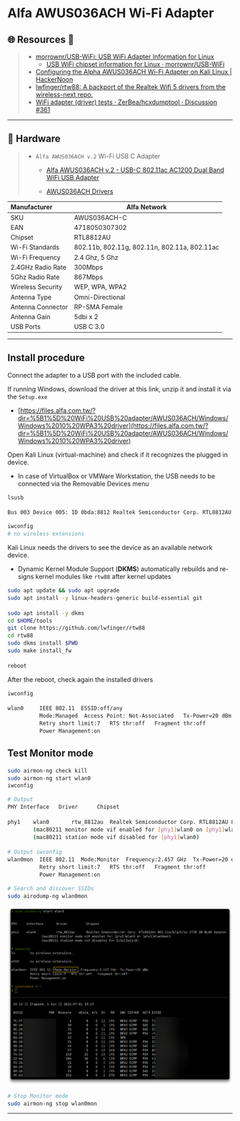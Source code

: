 # Alfa AWUS036ACH Wi-Fi Adapter

## 🌐 Resources 🔗

> - [morrownr/USB-WiFi: USB WiFi Adapter Information for Linux](https://github.com/morrownr/USB-WiFi)
>   - [USB WiFi chipset information for Linux · morrownr/USB-WiFi](https://github.com/morrownr/USB-WiFi/blob/main/home/USB_WiFi_Chipsets.md)
> - [Configuring the Alpha AWUS036ACH Wi-Fi Adapter on Kali Linux | HackerNoon](https://hackernoon.com/configuring-the-alpha-awus036ach-wi-fi-adapter-on-kali-linux)
> - [lwfinger/rtw88: A backport of the Realtek Wifi 5 drivers from the wireless-next repo.](https://github.com/lwfinger/rtw88)
> - [WiFi adapter (driver) tests · ZerBea/hcxdumptool · Discussion #361](https://github.com/ZerBea/hcxdumptool/discussions/361#discussioncomment-7550759)

---

## 🔬 Hardware

> - `Alfa AWUS036ACH v.2` Wi-Fi USB C Adapter
>
>   - [Alfa AWUS036ACH v.2 - USB-C 802.11ac AC1200 Dual Band WiFi USB Adapter](https://alfa-network.eu/awus036ach-c)
>
>   - [AWUS036ACH Drivers](https://docs.alfa.com.tw/Product/AWUS036ACH/)

| Manufacturer      | Alfa Network                                 |
| :---------------- | -------------------------------------------- |
| SKU               | AWUS036ACH-C                                 |
| EAN               | 4718050307302                                |
| Chipset           | RTL8812AU                                    |
| Wi-Fi Standards   | 802.11b, 802.11g, 802.11n, 802.11a, 802.11ac |
| Wi-Fi Frequency   | 2.4 Ghz, 5 Ghz                               |
| 2.4GHz Radio Rate | 300Mbps                                      |
| 5Ghz Radio Rate   | 867Mbps                                      |
| Wireless Security | WEP, WPA, WPA2                               |
| Antenna Type      | Omni-Directional                             |
| Antenna Connector | RP-SMA Female                                |
| Antenna Gain      | 5dbi x 2                                     |
| USB Ports         | USB C 3.0                                    |

---

## Install procedure

Connect the adapter to a USB port with the included cable.

If running Windows, download the driver at this link, unzip it and install it via the `Setup.exe`

- [https://files.alfa.com.tw/?dir=%5B1%5D%20WiFi%20USB%20adapter/AWUS036ACH/Windows/Windows%2010%20WPA3%20driver](https://files.alfa.com.tw/?dir=%5B1%5D%20WiFi%20USB%20adapter/AWUS036ACH/Windows/Windows%2010%20WPA3%20driver)

Open Kali Linux (virtual-machine) and check if it recognizes the plugged in device.

- In case of VirtualBox or VMWare Workstation, the USB needs to be connected via the Removable Devices menu

```bash
lsusb

Bus 003 Device 005: ID 0bda:8812 Realtek Semiconductor Corp. RTL8812AU 802.11a/b/g/n/ac 2T2R DB WLAN Adapter
```

```bash
iwconfig
# no wireless extensions
```

Kali Linux needs the drivers to see the device as an available network device.

- Dynamic Kernel Module Support (**DKMS**) automatically rebuilds and re-signs kernel modules like `rtw88` after kernel updates

```bash
sudo apt update && sudo apt upgrade
sudo apt install -y linux-headers-generic build-essential git

sudo apt install -y dkms
cd $HOME/tools
git clone https://github.com/lwfinger/rtw88
cd rtw88
sudo dkms install $PWD
sudo make install_fw

reboot
```

After the reboot, check again the installed drivers

```bash
iwconfig

wlan0     IEEE 802.11  ESSID:off/any  
          Mode:Managed  Access Point: Not-Associated   Tx-Power=20 dBm   
          Retry short limit:7   RTS thr:off   Fragment thr:off
          Power Management:on
```

## Test Monitor mode

```bash
sudo airmon-ng check kill
sudo airmon-ng start wlan0
iwconfig
```

```bash
# Output
PHY	Interface	Driver		Chipset

phy1	wlan0		rtw_8812au	Realtek Semiconductor Corp. RTL8812AU 802.11a/b/g/n/ac 2T2R DB WLAN Adapter
		(mac80211 monitor mode vif enabled for [phy1]wlan0 on [phy1]wlan0mon)
		(mac80211 station mode vif disabled for [phy1]wlan0)

# Output iwconfig
wlan0mon  IEEE 802.11  Mode:Monitor  Frequency:2.457 GHz  Tx-Power=20 dBm   
          Retry short limit:7   RTS thr:off   Fragment thr:off
          Power Management:on
```

```bash
# Search and discover SSIDs
sudo airodump-ng wlan0mon
```

![](.gitbook/assets/2025-07-01_19-28-31_209.png)

```bash
# Stop Monitor mode
sudo airmon-ng stop wlan0mon
```

---

